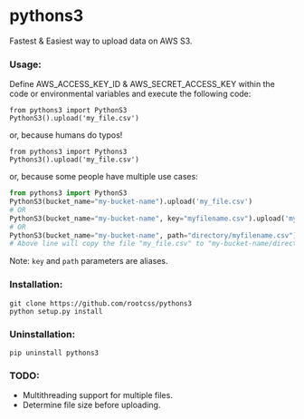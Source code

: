 # pythons3

Fastest & Easiest way to upload data on AWS S3.

### Usage:
Define AWS_ACCESS_KEY_ID & AWS_SECRET_ACCESS_KEY within the code or environmental variables and execute the following code:
```
from pythons3 import PythonS3
PythonS3().upload('my_file.csv')
```
or, because humans do typos!
```
from pythons3 import Pythons3
Pythons3().upload('my_file.csv')
```
or, because some people have multiple use cases:
```python
from pythons3 import PythonS3
PythonS3(bucket_name="my-bucket-name").upload('my_file.csv')
# OR
PythonS3(bucket_name="my-bucket-name", key="myfilename.csv").upload('my_file.csv')
# OR
PythonS3(bucket_name="my-bucket-name", path="directory/myfilename.csv").upload('my_file.csv')
# Above line will copy the file "my_file.csv" to "my-bucket-name/directory/myfilename.csv" in S3
```
Note: `key` and `path` parameters are aliases.

### Installation:
`git clone https://github.com/rootcss/pythons3`
<br>
`python setup.py install`

### Uninstallation:
`pip uninstall pythons3`

### TODO:
<ul>
<li>Multithreading support for multiple files.</li>
<li>Determine file size before uploading.</li>
</ul>
